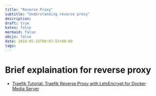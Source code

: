 ```yaml
---
title: "Reverse Proxy"
subtitle: "Understanding reverse proxy"
description:
draft: true
katex: false
mermaid: false
abcjs: false
date: 2018-05-31T08:07:53+08:00
tags:
---
```


# Brief explaination for reverse proxy 
- [Traefik Tutorial: Traefik Reverse Proxy with LetsEncrypt for Docker Media Server](https://www.smarthomebeginner.com/traefik-reverse-proxy-tutorial-for-docker/)
